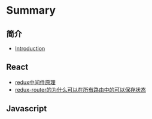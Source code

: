# Summary

## 简介

* [Introduction](README.md)

## React

* [redux中间件原理](react/1.md)
* [redux-router的为什么可以在所有路由中的可以保存状态](react/redux-routerde-wei-shi-yao-ke-yi-zai-suo-you-lu-you-zhong-de-ke-yi-bao-cun-zhuang-tai.md)

## Javascript

